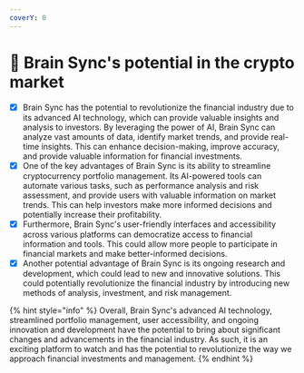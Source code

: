 ```yaml
---
coverY: 0
---
```


# 🔎 Brain Sync's potential in the crypto market

* [x] Brain Sync has the potential to revolutionize the financial industry due to its advanced AI technology, which can provide valuable insights and analysis to investors. By leveraging the power of AI, Brain Sync can analyze vast amounts of data, identify market trends, and provide real-time insights. This can enhance decision-making, improve accuracy, and provide valuable information for financial investments.
* [x] One of the key advantages of Brain Sync is its ability to streamline cryptocurrency portfolio management. Its AI-powered tools can automate various tasks, such as performance analysis and risk assessment, and provide users with valuable information on market trends. This can help investors make more informed decisions and potentially increase their profitability.
* [x] Furthermore, Brain Sync's user-friendly interfaces and accessibility across various platforms can democratize access to financial information and tools. This could allow more people to participate in financial markets and make better-informed decisions.
* [x] Another potential advantage of Brain Sync is its ongoing research and development, which could lead to new and innovative solutions. This could potentially revolutionize the financial industry by introducing new methods of analysis, investment, and risk management.

{% hint style="info" %}
Overall, Brain Sync's advanced AI technology, streamlined portfolio management, user accessibility, and ongoing innovation and development have the potential to bring about significant changes and advancements in the financial industry. As such, it is an exciting platform to watch and has the potential to revolutionize the way we approach financial investments and management.
{% endhint %}
